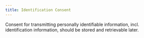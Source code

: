 ```yaml
---
title: Identification Consent
---
```

Consent for transmitting personally identifiable information, incl.
identification information, should be stored and retrievable later.
